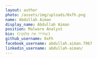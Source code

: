 ```yaml
---
layout: author
photo: /assets/img/uploads/0xfh.png
name: Abdullah Aiman
display_name: Abdullah Aiman
position: Malware Analyst
bio: (שחררו את פלסטין)
github_username: 0xFh
facebook_username: abdullah.aiman.7967
linkedin_username: abdullah-aiman/
---
```

